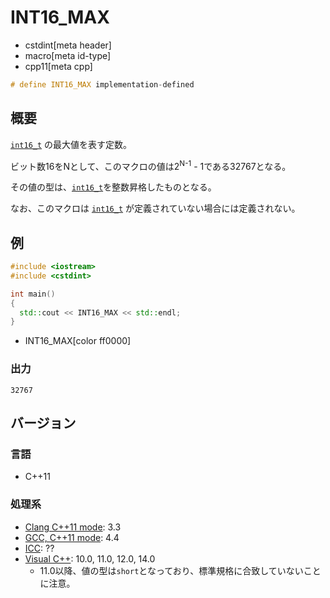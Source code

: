# INT16_MAX
* cstdint[meta header]
* macro[meta id-type]
* cpp11[meta cpp]

```cpp
# define INT16_MAX implementation-defined
```

## 概要
[`int16_t`](int16_t.md) の最大値を表す定数。

ビット数16をNとして、このマクロの値は2<sup>N-1</sup> - 1である32767となる。

その値の型は、[`int16_t`](int16_t.md)を整数昇格したものとなる。

なお、このマクロは [`int16_t`](int16_t.md) が定義されていない場合には定義されない。

## 例
```cpp
#include <iostream>
#include <cstdint>

int main()
{
  std::cout << INT16_MAX << std::endl;
}
```
* INT16_MAX[color ff0000]

### 出力
```
32767
```


## バージョン
### 言語
- C++11

### 処理系
- [Clang C++11 mode](/implementation.md#clang): 3.3
- [GCC, C++11 mode](/implementation.md#gcc): 4.4
- [ICC](/implementation.md#icc): ??
- [Visual C++](/implementation.md#visual_cpp): 10.0, 11.0, 12.0, 14.0
	- 11.0以降、値の型は`short`となっており、標準規格に合致していないことに注意。

